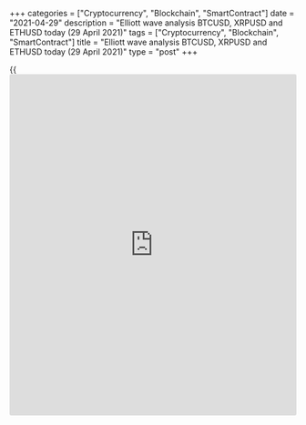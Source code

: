 +++
categories = ["Cryptocurrency", "Blockchain", "SmartContract"]
date = "2021-04-29"
description = "Elliott wave analysis BTCUSD, XRPUSD and ETHUSD today (29 April 2021)"
tags = ["Cryptocurrency", "Blockchain", "SmartContract"]
title = "Elliott wave analysis BTCUSD, XRPUSD and ETHUSD today (29 April 2021)"
type = "post"
+++

{{<iframe id="large-banner" src="https://www.bounty.group/#slide=9.0" width="100%" height="600" scrolling="no" style="border: 0px solid rgb(216, 221, 230); border-radius: 3px;">}}

2021-04-29

2021-04-29

Short-term forecast for BTCUSD, XRPUSD and ETHUSD 29.04.2021Roman Onegin

I welcome my readers!

I have prepared a short-term cryptocurrency forecast based on Elliott
wave analysis of Bitcoin, Ripple, and Ethereum. I offer entry signals to
trade each cryptocurrency.

Bitcoin and Ethereum could rise slightly soon. Next, the market could
start declining in a new down wave. The Ripple should be following a
bullish trend.

The article covers the following subjects:

## Elliott wave Bitcoin analysis

After a long-term upward impulse (A) completed, the entire BTCUSD
bullish trend should be complete. The descending impulse 1, composed of
five sub-waves, must have formed at the most recent chart section. Next,
there has started the corrective bullish wave 2, which is a simple
bullish zigzag [A]-[B]-[C]. There is now forming the impulse wave [C] of
this zigzag, it is composed of the sub-waves (1)-(2)-(3)-(4)-(5). There
should have completed the corrective wave (4), and the market could rise
slightly in the impulse wave (5). After wave (5) concludes impulse [C],
the market should start declining in a new bearish wave to a level below
47237.01.

### Trading plan for [BTCUSD][1] today:

Sell 53839.00, TP 47237.00

* * *

## Elliott wave Ripple analysis

 ****

After the powerful bullish impulse [1] completed, there has started the
corrective wave [2] unfolding as a zigzag composed of the sub-waves
(А)-(В)-(С). Wave (B) is a contracting horizontal triangle. After
correction [2] completed, the Ripple price has been rising in the
bullish trend [3]. There have completed sub-waves (1)-(2) and 1-2 of a
smaller degree. In the near future, the market should be going up to a
level of 1.961, the previous high marked by wave [1].

### Trading plan for [XRPUSD][2] today:

Buy 1.372, TP 1.961

* * *

## Elliott wave Ethereum analysis

 ****

The ETHUSD market continues forming a large bullish trend C unfolding as
an impulse 1-2-3-4-5. The sub-waves 1-2-3-4 have completed. Wave 4 is a
zigzag, with wave [C] completed as an ending diagonal inside. After wave
4 finished, the market has started rising in impulse 5 composed of the
sub-waves [1]-[2]-[3]-[4]-[5]. The first three parts of this pattern
have completed, wave [4] has recently started unfolding. When wave [4]
ends, the market will continue rising in a small impulse [5], as it is
outlined in the chart, to a level of 2830.00. Therefore, one could enter
purchases in the current situation.

### Trading plan for [ETHUSD][3] **** today:

Buy 2702.22, TP 2830.00

* * *

P.S. Did you like my article? Share it in social networks: it will be
the best “thank you" :)

Ask me questions and comment below. I’ll be glad to answer your
questions and give necessary explanations.

 **Useful links:**

  * I recommend trying to trade with a reliable broker [here][4]. The system allows you to trade by yourself or copy successful traders from all across the globe.
  * Use my promo-code BLOG for getting deposit bonus 50% on LiteForex platform. Just enter this code in the appropriate field while [depositing][5] your trading account.
  * Telegram chat for traders: <t.me/liteforexengchat>. We are sharing the signals and trading experience
  * Telegram channel with high-quality analytics, Forex reviews, training articles, and other useful things for traders <t.me/liteforex>



## Price chart of BTCUSD in real time mode

The content of this article reflects the author’s opinion and does not
necessarily reflect the official position of LiteForex. The material
published on this page is provided for informational purposes only and
should not be considered as the provision of investment advice for the
purposes of Directive 2004/39/EC.

Rate this article:

{{value}}

( {{count}} {{title}} )

   1. my.liteforex.com/trading/chart?symbol=BTCUSD
   2. my.liteforex.com/trading/chart?symbol=XRPUSD
   3. my.liteforex.com/trading/chart?symbol=ETHUSD
   4. my.liteforex.com/?category=analysts-opinions&slug=short-term-forecast-for-[BTC](https://www.playgroundfx.com/blog/who-is-the-creator-of-bitcoin/)usd-xrpusd-and-ethusd-29042021&openPopup=%2Fregistration%2Fpopup&utm_source=blog&utm_medium=article&utm_campaign=bonus
   5. my.liteforex.com/deposit/?category=analysts-opinions&slug=short-term-forecast-for-[BTC](https://www.playgroundfx.com/blog/who-is-the-creator-of-bitcoin/)usd-xrpusd-and-ethusd-29042021&promo_code=BLOG&utm_source=blog&utm_medium=article&utm_campaign=bonus